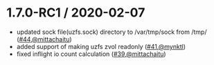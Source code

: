 1.7.0-RC1 / 2020-02-07
========================
* updated sock file(uzfs.sock) directory to /var/tmp/sock from /tmp/ ([#44](https://github.com/openebs/libcstor/pull/44),[@mittachaitu](https://github.com/mittachaitu))
* added support of making uzfs zvol readonly ([#41](https://github.com/openebs/libcstor/pull/41),[@mynktl](https://github.com/mynktl))
* fixed inflight io count calculation ([#39](https://github.com/openebs/libcstor/pull/39),[@mittachaitu](https://github.com/mittachaitu))

